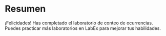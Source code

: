 # Resumen

¡Felicidades! Has completado el laboratorio de conteo de ocurrencias. Puedes practicar más laboratorios en LabEx para mejorar tus habilidades.
